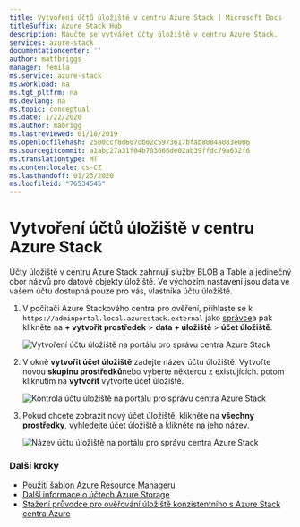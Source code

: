 ```yaml
---
title: Vytvoření účtů úložiště v centru Azure Stack | Microsoft Docs
titleSuffix: Azure Stack Hub
description: Naučte se vytvářet účty úložiště v centru Azure Stack.
services: azure-stack
documentationcenter: ''
author: mattbriggs
manager: femila
ms.service: azure-stack
ms.workload: na
ms.tgt_pltfrm: na
ms.devlang: na
ms.topic: conceptual
ms.date: 1/22/2020
ms.author: mabrigg
ms.lastreviewed: 01/18/2019
ms.openlocfilehash: 2500ccf8d607cb02c5973617bfab8084a083e006
ms.sourcegitcommit: a1abc27a31f04b703666de02ab39ffdc79a632f6
ms.translationtype: MT
ms.contentlocale: cs-CZ
ms.lasthandoff: 01/23/2020
ms.locfileid: "76534545"
---
```

# <a name="create-storage-accounts-in-azure-stack-hub"></a>Vytvoření účtů úložiště v centru Azure Stack

Účty úložiště v centru Azure Stack zahrnují služby BLOB a Table a jedinečný obor názvů pro datové objekty úložiště. Ve výchozím nastavení jsou data ve vašem účtu dostupná pouze pro vás, vlastníka účtu úložiště.

1. V počítači Azure Stackového centra pro ověření, přihlaste se k `https://adminportal.local.azurestack.external` jako [správce](../asdk/asdk-connect.md)a pak klikněte na **+ vytvořit prostředek** > **data + úložiště** > **účet úložiště**.

   ![Vytvoření účtu úložiště na portálu pro správu centra Azure Stack](media/azure-stack-provision-storage-account/image01.png)

2. V okně **vytvořit účet úložiště** zadejte název účtu úložiště. Vytvořte novou **skupinu prostředků**nebo vyberte některou z existujících. potom kliknutím na **vytvořit** vytvořte účet úložiště.

   ![Kontrola účtu úložiště na portálu pro správu centra Azure Stack](media/azure-stack-provision-storage-account/image02.png)

3. Pokud chcete zobrazit nový účet úložiště, klikněte na **všechny prostředky**, vyhledejte účet úložiště a klikněte na jeho název.

    ![Název účtu úložiště na portálu pro správu centra Azure Stack](media/azure-stack-provision-storage-account/image03.png)

### <a name="next-steps"></a>Další kroky

- [Použití šablon Azure Resource Manageru](../user/azure-stack-arm-templates.md)
- [Další informace o účtech Azure Storage](/azure/storage/common/storage-create-storage-account)
- [Stažení průvodce pro ověřování úložiště konzistentního s Azure Stack centra Azure](https://aka.ms/azurestacktp1doc)

